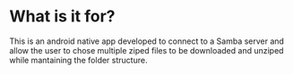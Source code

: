 # What is it for?

This is an android native app developed to connect to a Samba server and allow the user to chose multiple ziped files to be downloaded and unziped while mantaining the folder structure.
